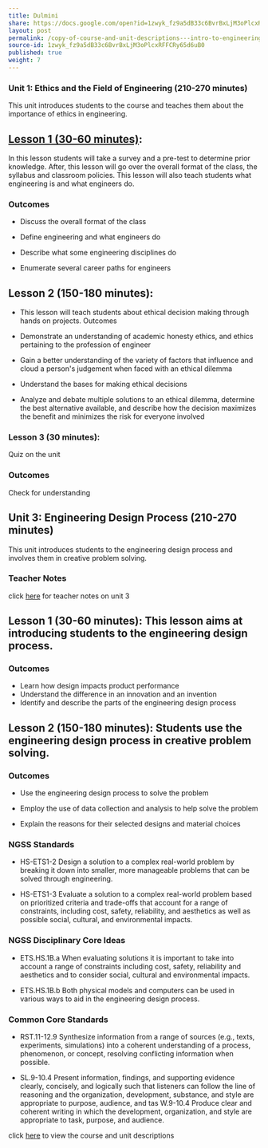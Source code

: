 ```yaml
---
title: Dulmini
share: https://docs.google.com/open?id=1zwyk_fz9a5dB33c6BvrBxLjM3oPlcxRFFCRy65d6uB0
layout: post
permalink: /copy-of-course-and-unit-descriptions---intro-to-engineering-de-only-copy/
source-id: 1zwyk_fz9a5dB33c6BvrBxLjM3oPlcxRFFCRy65d6uB0
published: true
weight: 7
---
```

### Unit 1: Ethics and the Field of Engineering (210-270 minutes)

This unit introduces students to the course and teaches them about the importance of ethics in engineering.

## [Lesson 1 (30-60 minutes)](#):  

In this lesson students will take a survey and a pre-test to determine prior knowledge.  After, this lesson will go over the overall format of the class, the syllabus and classroom policies.  This lesson will also teach students what engineering is and what engineers do. 

### Outcomes

* Discuss the overall format of the class

* Define engineering and what engineers do

* Describe what some engineering disciplines do 

* Enumerate several career paths for engineers
 

## Lesson 2 (150-180 minutes): 

* This lesson will teach students about ethical decision making through hands on projects.
Outcomes

* Demonstrate an understanding of academic honesty ethics, and ethics pertaining to the profession of engineer


* Gain a better understanding of the variety of factors that influence and cloud a person's judgement when faced with an ethical dilemma

* Understand the bases for making ethical decisions

* Analyze and debate multiple solutions to an ethical dilemma, determine the best alternative available, and describe how the decision maximizes the benefit and minimizes the risk for everyone involved


### Lesson 3 (30 minutes): 

Quiz on the unit


### Outcomes

Check for understanding



## Unit 3: Engineering Design Process (210-270 minutes)

This unit introduces students to the engineering design process and involves them in creative problem solving.

### Teacher Notes

click <a href= "https://docs.google.com/document/d/1M1tIBcjwsaXn7P2Hqja_UWaK8lCEdabBjadssJKbaQs/edit?usp=sharing" target="_blank">here</a> for teacher notes on unit 3

## Lesson 1 (30-60 minutes): This lesson aims at introducing students to the engineering design process.


### Outcomes 

* Learn how design impacts product performance
* Understand the difference in an innovation and an invention
* Identify and describe the parts of the engineering design process


## Lesson 2 (150-180 minutes): Students use the engineering design process in creative problem solving.


### Outcomes 

* Use the engineering design process to solve the problem

* Employ the use of data collection and analysis to help solve the problem

* Explain the reasons for their selected designs and material choices


### NGSS Standards

* HS-ETS1-2  Design a solution to a complex real-world problem by breaking it down into smaller, more manageable problems that can be solved through engineering.

* HS-ETS1-3  Evaluate a solution to a complex real-world problem based on prioritized criteria and trade-offs that account for a range of constraints, including cost, safety, reliability, and aesthetics as well as possible social, cultural, and environmental impacts.
 
### NGSS Disciplinary Core Ideas

* ETS.HS.1B.a  When evaluating solutions it is important to take into account a range of constraints including cost, safety, reliability and aesthetics and to consider social, cultural and environmental impacts.  

* ETS.HS.1B.b  Both physical models and computers can be used in various ways to aid in the engineering design process. 
 

### Common Core Standards

* RST.11-12.9  Synthesize information from a range of sources (e.g., texts, experiments, simulations) into a coherent understanding of a process, phenomenon, or concept, resolving conflicting information when possible. 

* SL.9-10.4  Present information, findings, and supporting evidence clearly, concisely, and logically such that listeners can follow the line of reasoning and the organization, development, substance, and style are appropriate to purpose, audience, and tas
W.9-10.4  Produce clear and coherent writing in which the development, organization, and style are appropriate to task, purpose, and audience. 


click <a href="https://docs.google.com/document/d/1qKn_ArctbJpHPSZX6nTyeFJkkW2HtYdrRkhN1IVs7rE/edit?usp=sharing" target="_blank">here</a> to view the course and unit descriptions







